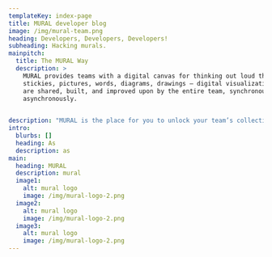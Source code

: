 ```yaml
---
templateKey: index-page
title: MURAL developer blog
image: /img/mural-team.png
heading: Developers, Developers, Developers!
subheading: Hacking murals.
mainpitch:
  title: The MURAL Way
  description: >
    MURAL provides teams with a digital canvas for thinking out loud through
    stickies, pictures, words, diagrams, drawings — digital visualizations that
    are shared, built, and improved upon by the entire team, synchronously or
    asynchronously.

    ‍
description: "MURAL is the place for you to unlock your team’s collective imagination.‍ "
intro:
  blurbs: []
  heading: As
  description: as
main:
  heading: MURAL
  description: mural
  image1:
    alt: mural logo
    image: /img/mural-logo-2.png
  image2:
    alt: mural logo
    image: /img/mural-logo-2.png
  image3:
    alt: mural logo
    image: /img/mural-logo-2.png
---
```

